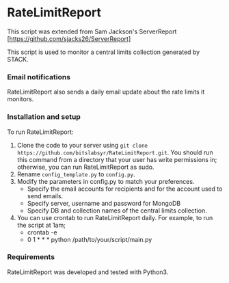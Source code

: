 # RateLimitReport

This script was extended from Sam Jackson's ServerReport [https://github.com/sjacks26/ServerReport]

This script is used to monitor a central limits collection generated by STACK.  
  
### Email notifications
RateLimitReport also sends a daily email update about the rate limits it monitors.   

### Installation and setup

To run RateLimitReport:  
1) Clone the code to your server using `git clone https://github.com/bitslabsyr/RateLimitReport.git`. You should run this command from a directory that your user has write permissions in; otherwise, you can run RateLimitReport as sudo.    
2) Rename `config_template.py` to `config.py`.
3) Modify the parameters in config.py to match your preferences.  
   * Specify the email accounts for recipients and for the account used to send emails.
   * Specify server, username and password for MongoDB
   * Specify DB and collection names of the central limits collection.
4) You can use crontab to run RateLimitReport daily. For example, to run the script at 1am;
   * crontab -e 
   * 0 1 * * * python /path/to/your/script/main.py
### Requirements

RateLimitReport was developed and tested with Python3.
